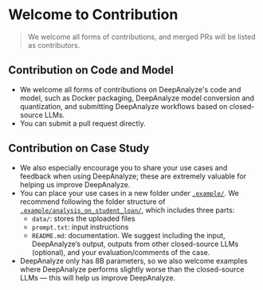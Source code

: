 # Welcome to Contribution
> We welcome all forms of contributions, and merged PRs will be listed as contributors.

## Contribution on Code and Model

- We welcome all forms of contributions on DeepAnalyze's code and model, such as Docker packaging, DeepAnalyze model conversion and quantization, and submitting DeepAnalyze workflows based on closed-source LLMs. 
- You can submit a pull request directly.

## Contribution on Case Study

- We also especially encourage you to share your use cases and feedback when using DeepAnalyze; these are extremely valuable for helping us improve DeepAnalyze.
- You can place your use cases in a new folder under [`.example/`](https://github.com/ruc-datalab/DeepAnalyze/tree/main/example/). We recommend following the folder structure of [`.example/analysis_on_student_loan/`](https://github.com/ruc-datalab/DeepAnalyze/tree/main/example/analysis_on_student_loan), which includes three parts:
    - `data/`: stores the uploaded files
    - `prompt.txt`: input instructions
    - `README.md`: documentation. We suggest including the input, DeepAnalyze’s output, outputs from other closed-source LLMs (optional), and your evaluation/comments of the case.
- DeepAnalyze only has 8B parameters, so we also welcome examples where DeepAnalyze performs slightly worse than the closed-source LLMs — this will help us improve DeepAnalyze.